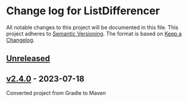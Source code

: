 # Change log for ListDifferencer
All notable changes to this project will be documented in this file.
This project adheres to [Semantic Versioning].
The format is based on [Keep a Changelog].
	
## [Unreleased]

## [v2.4.0] - 2023-07-18
Converted project from Gradle to Maven

[Semantic Versioning]: http://semver.org
[Keep a Changelog]: http://keepachangelog.com
[Unreleased]: https://github.com/philhanna/ListDifferencer/compare/v2.4.0..HEAD
[v2.4.0]: https://github.com/philhanna/ListDifferencer/compare/ae2362c..v2.4.0
